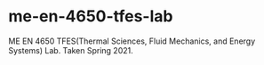 # me-en-4650-tfes-lab
ME EN 4650 TFES(Thermal Sciences, Fluid Mechanics, and Energy Systems) Lab.
Taken Spring 2021.
